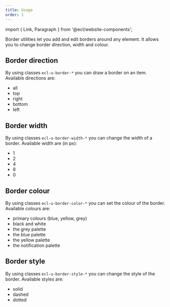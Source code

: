 ```yaml
---
title: Usage
order: 1
---
```


import { Link, Paragraph } from '@ecl/website-components';

<Paragraph size="lead">
  Border utilities let you add and edit borders around any element. It allows
  you to change border direction, width and colour.
</Paragraph>

## Border direction

By using classes `ecl-u-border-*` you can draw a border on an item.
Available directions are:

- all
- top
- right
- bottom
- left

## Border width

By using classes `ecl-u-border-width-*` you can change the width of a border.
Available width are (in px):

- 1
- 2
- 4
- 8
- 0

## Border colour

By using classes `ecl-u-border-color-*` you can set the colour of the border.
Available colours are:

- primary colours (blue, yellow, grey)
- black and white
- the <Link to="/eu/guidelines/colours/">grey palette</Link>
- the <Link to="/eu/guidelines/colours/">blue palette</Link>
- the <Link to="/eu/guidelines/colours/">yellow palette</Link>
- the <Link to="/eu/guidelines/colours/">notification palette</Link>

## Border style

By using classes `ecl-u-border-style-*` you can change the style of the border.
Available styles are:

- solid
- dashed
- dotted
